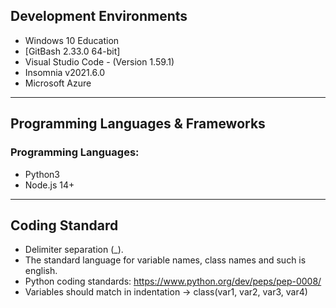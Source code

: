 ## Development Environments

- Windows 10 Education
- [GitBash 2.33.0 64-bit]
- Visual Studio Code - (Version 1.59.1)
- Insomnia v2021.6.0
- Microsoft Azure

***

## Programming Languages & Frameworks

### Programming Languages:
- Python3
- Node.js 14+
***

## Coding Standard 

- Delimiter separation (_).
- The standard language for variable names, class names and such is english.
- Python coding standards: https://www.python.org/dev/peps/pep-0008/
- Variables should match in indentation -> class(var1, var2, var3, var4)